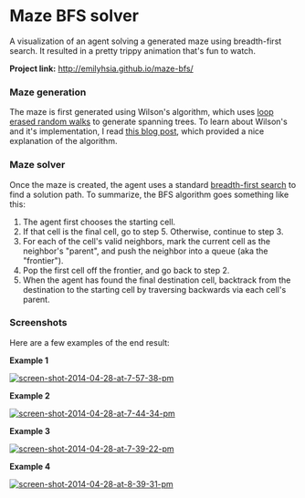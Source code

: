Maze BFS solver
========

A visualization of an agent solving a generated maze using breadth-first search. It resulted in a pretty trippy animation that's fun to watch.

**Project link:** http://emilyhsia.github.io/maze-bfs/

### Maze generation
The maze is first generated using Wilson's algorithm, which uses [loop erased random walks](http://en.wikipedia.org/wiki/Loop-erased_random_walk) to generate spanning trees. To learn about Wilson's and it's implementation, I read [this blog post](http://weblog.jamisbuck.org/2011/1/20/maze-generation-wilson-s-algorithm), which provided a nice explanation of the algorithm. 

### Maze solver
Once the maze is created, the agent uses a standard [breadth-first search](http://en.wikipedia.org/wiki/Breadth-first_search) to find a solution path. To summarize, the BFS algorithm goes something like this:

1. The agent first chooses the starting cell.
2. If that cell is the final cell, go to step 5. Otherwise, continue to step 3.
3. For each of the cell's valid neighbors, mark the current cell as the neighbor's "parent", and push the neighbor into a queue (aka the "frontier").
4. Pop the first cell off the frontier, and go back to step 2.
5. When the agent has found the final destination cell, backtrack from the destination to the starting cell by traversing backwards via each cell's parent.

### Screenshots
Here are a few examples of the end result:

**Example 1**

[![screen-shot-2014-04-28-at-7-57-38-pm](http://i0.simplest-image-hosting.net/thumbnail/screen-shot-2014-04-28-at-7-57-38-pm.png)](http://simplest-image-hosting.net/png-0-screen-shot-2014-04-28-at-7-57-38-pm)

**Example 2**

[![screen-shot-2014-04-28-at-7-44-34-pm](http://i0.simplest-image-hosting.net/thumbnail/screen-shot-2014-04-28-at-7-44-34-pm.png)](http://simplest-image-hosting.net/png-0-screen-shot-2014-04-28-at-7-44-34-pm)


**Example 3**

[![screen-shot-2014-04-28-at-7-39-22-pm](http://i0.simplest-image-hosting.net/thumbnail/screen-shot-2014-04-28-at-7-39-22-pm.png)](http://simplest-image-hosting.net/png-0-screen-shot-2014-04-28-at-7-39-22-pm)


**Example 4**

[![screen-shot-2014-04-28-at-8-39-31-pm](http://i0.simplest-image-hosting.net/thumbnail/screen-shot-2014-04-28-at-8-39-31-pm.png)](http://simplest-image-hosting.net/png-0-screen-shot-2014-04-28-at-8-39-31-pm)
